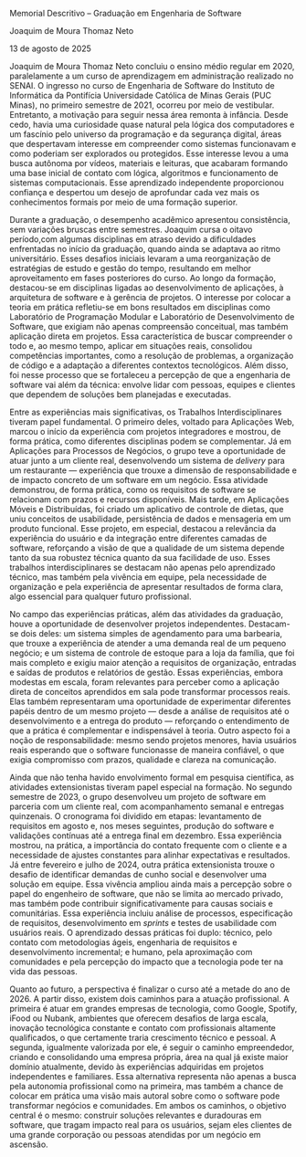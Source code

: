 Memorial Descritivo – Graduação em Engenharia de Software

Joaquim de Moura Thomaz Neto

13 de agosto de 2025

Joaquim de Moura Thomaz Neto concluiu o ensino médio regular em 2020, paralelamente a um curso de aprendizagem em administração realizado no SENAI. O ingresso no curso de Engenharia de Software do Instituto de Informática da Pontifícia Universidade Católica de Minas Gerais (PUC Minas), no primeiro semestre de 2021, ocorreu por meio de vestibular. Entretanto, a motivação para seguir nessa área remonta à infância. Desde cedo, havia uma curiosidade quase natural pela lógica dos computadores e um fascínio pelo universo da programação e da segurança digital, áreas que despertavam interesse em compreender como sistemas funcionavam e como poderiam ser explorados ou protegidos. Esse interesse levou a uma busca autônoma por vídeos, materiais e leituras, que acabaram formando uma base inicial de contato com lógica, algoritmos e funcionamento de sistemas computacionais. Esse aprendizado independente proporcionou confiança e despertou um desejo de aprofundar cada vez mais os conhecimentos formais por meio de uma formação superior.

Durante a graduação, o desempenho acadêmico apresentou consistência, sem variações bruscas entre semestres. Joaquim cursa o oitavo período,com algumas disciplinas em atraso devido a dificuldades enfrentadas no início da graduação, quando ainda se adaptava ao ritmo universitário. Esses desafios iniciais levaram a uma reorganização de estratégias de estudo e gestão do tempo, resultando em melhor aproveitamento em fases posteriores do curso. Ao longo da formação, destacou-se em disciplinas ligadas ao desenvolvimento de aplicações, à arquitetura de software e à gerência de projetos. O interesse por colocar a teoria em prática refletiu-se em bons resultados em disciplinas como Laboratório de Programação Modular e Laboratório de Desenvolvimento de Software, que exigiam não apenas compreensão conceitual, mas também aplicação direta em projetos. Essa característica de buscar compreender o todo e, ao mesmo tempo, aplicar em situações reais, consolidou competências importantes, como a resolução de problemas, a organização de código e a adaptação a diferentes contextos tecnológicos. Além disso, foi nesse processo que se fortaleceu a percepção de que a engenharia de software vai além da técnica: envolve lidar com pessoas, equipes e clientes que dependem de soluções bem planejadas e executadas.

Entre as experiências mais significativas, os Trabalhos Interdisciplinares tiveram papel fundamental. O primeiro deles, voltado para Aplicações Web, marcou o início da experiência com projetos integradores e mostrou, de forma prática, como diferentes disciplinas podem se complementar. Já em Aplicações para Processos de Negócios, o grupo teve a oportunidade de atuar junto a um cliente real, desenvolvendo um sistema de *delivery* para um restaurante — experiência que trouxe a dimensão de responsabilidade e de impacto concreto de um software em um negócio. Essa atividade demonstrou, de forma prática, como os requisitos de software se relacionam com prazos e recursos disponíveis. Mais tarde, em Aplicações Móveis e Distribuídas, foi criado um aplicativo de controle de dietas, que uniu conceitos de usabilidade, persistência de dados e mensageria em um produto funcional. Esse projeto, em especial, destacou a relevância da experiência do usuário e da integração entre diferentes camadas de software, reforçando a visão de que a qualidade de um sistema depende tanto da sua robustez técnica quanto da sua facilidade de uso. Esses trabalhos interdisciplinares se destacam não apenas pelo aprendizado técnico, mas também pela vivência em equipe, pela necessidade de organização e pela experiência de apresentar resultados de forma clara, algo essencial para qualquer futuro profissional.

No campo das experiências práticas, além das atividades da graduação, houve a oportunidade de desenvolver projetos independentes. Destacam-se dois deles: um sistema simples de agendamento para uma barbearia, que trouxe a experiência de atender a uma demanda real de um pequeno negócio; e um sistema de controle de estoque para a loja da família, que foi mais completo e exigiu maior atenção a requisitos de organização, entradas e saídas de produtos e relatórios de gestão. Essas experiências, embora modestas em escala, foram relevantes para perceber como a aplicação direta de conceitos aprendidos em sala pode transformar processos reais. Elas também representaram uma oportunidade de experimentar diferentes papéis dentro de um mesmo projeto — desde a análise de requisitos até o desenvolvimento e a entrega do produto — reforçando o entendimento de que a prática é complementar e indispensável à teoria. Outro aspecto foi a noção de responsabilidade: mesmo sendo projetos menores, havia usuários reais esperando que o software funcionasse de maneira confiável, o que exigia compromisso com prazos, qualidade e clareza na comunicação.

Ainda que não tenha havido envolvimento formal em pesquisa científica, as atividades extensionistas tiveram papel especial na formação. No segundo semestre de 2023, o grupo desenvolveu um projeto de software em parceria com um cliente real, com acompanhamento semanal e entregas quinzenais. O cronograma foi dividido em etapas: levantamento de requisitos em agosto e, nos meses seguintes, produção do software e validações contínuas até a entrega final em dezembro. Essa experiência mostrou, na prática, a importância do contato frequente com o cliente e a necessidade de ajustes constantes para alinhar expectativas e resultados. Já entre fevereiro e julho de 2024, outra prática extensionista trouxe o desafio de identificar demandas de cunho social e desenvolver uma solução em equipe. Essa vivência ampliou ainda mais a percepção sobre o papel do engenheiro de software, que não se limita ao mercado privado, mas também pode contribuir significativamente para causas sociais e comunitárias. Essa experiência incluiu análise de processos, especificação de requisitos, desenvolvimento em *sprints* e testes de usabilidade com usuários reais. O aprendizado dessas práticas foi duplo: técnico, pelo contato com metodologias ágeis, engenharia de requisitos e desenvolvimento incremental; e humano, pela aproximação com comunidades e pela percepção do impacto que a tecnologia pode ter na vida das pessoas.

Quanto ao futuro, a perspectiva é finalizar o curso até a metade do ano de 2026. A partir disso, existem dois caminhos para a atuação profissional. A primeira é atuar em grandes empresas de tecnologia, como Google, Spotify, iFood ou Nubank, ambientes que oferecem desafios de larga escala, inovação tecnológica constante e contato com profissionais altamente qualificados, o que certamente traria crescimento técnico e pessoal. A segunda, igualmente valorizada por ele, é seguir o caminho empreendedor, criando e consolidando uma empresa própria, área na qual já existe maior domínio atualmente, devido às experiências adquiridas em projetos independentes e familiares. Essa alternativa representa não apenas a busca pela autonomia profissional como na primeira, mas também a chance de colocar em prática uma visão mais autoral sobre como o software pode transformar negócios e comunidades. Em ambos os caminhos, o objetivo central é o mesmo: construir soluções relevantes e duradouras em software, que tragam impacto real para os usuários, sejam eles clientes de uma grande corporação ou pessoas atendidas por um negócio em ascensão.